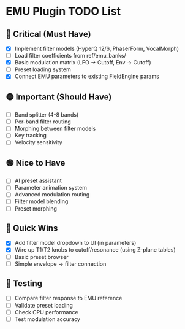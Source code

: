 # EMU Plugin TODO List

## 🔴 Critical (Must Have)
- [x] Implement filter models (HyperQ 12/6, PhaserForm, VocalMorph)
- [ ] Load filter coefficients from ref/emu_banks/
- [x] Basic modulation matrix (LFO → Cutoff, Env → Cutoff)
- [ ] Preset loading system
- [x] Connect EMU parameters to existing FieldEngine params

## 🟡 Important (Should Have)
- [ ] Band splitter (4-8 bands)
- [ ] Per-band filter routing
- [ ] Morphing between filter models
- [ ] Key tracking
- [ ] Velocity sensitivity

## 🟢 Nice to Have
- [ ] AI preset assistant
- [ ] Parameter animation system
- [ ] Advanced modulation routing
- [ ] Filter model blending
- [ ] Preset morphing

## 📝 Quick Wins
- [x] Add filter model dropdown to UI (in parameters)
- [x] Wire up T1/T2 knobs to cutoff/resonance (using Z-plane tables)
- [ ] Basic preset browser
- [ ] Simple envelope → filter connection

## 🧪 Testing
- [ ] Compare filter response to EMU reference
- [ ] Validate preset loading
- [ ] Check CPU performance
- [ ] Test modulation accuracy
